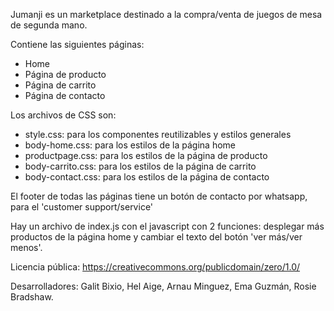 Jumanji es un marketplace destinado a la compra/venta de juegos de mesa de segunda mano. 

Contiene las siguientes páginas: 
- Home
- Página de producto
- Página de carrito
- Página de contacto

Los archivos de CSS son: 
- style.css: para los componentes reutilizables y estilos generales
- body-home.css: para los estilos de la página home
- productpage.css: para los estilos de la página de producto
- body-carrito.css: para los estilos de la página de carrito
- body-contact.css: para los estilos de la página de contacto

El footer de todas las páginas tiene un botón de contacto por whatsapp, para el 'customer support/service'

Hay un archivo de index.js con el javascript con 2 funciones: desplegar más productos de la página home y cambiar el texto del botón 'ver más/ver menos'. 

Licencia pública: https://creativecommons.org/publicdomain/zero/1.0/

Desarrolladores: Galit Bixio, Hel Aige, Arnau Minguez, Ema Guzmán, Rosie Bradshaw.